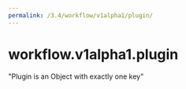 ```yaml
---
permalink: /3.4/workflow/v1alpha1/plugin/
---
```


# workflow.v1alpha1.plugin

"Plugin is an Object with exactly one key"